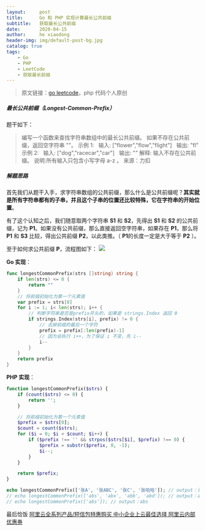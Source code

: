 ```yaml
---
layout:     post
title:      Go 和 PHP 实现计算最长公共前缀
subtitle:   获取最长公共前缀
date:       2020-04-15
author:     he xiaodong
header-img: img/default-post-bg.jpg
catalog: true
tags:
    - Go
    - PHP
    - LeetCode
    - 获取最长前缀
---
```


> 原文链接：[go leetcode](https://github.com/wx-satellite/learning-algorithm)，php 代码个人原创

##### 最长公共前缀（Longest-Common-Prefix）
题干如下：
> 编写一个函数来查找字符串数组中的最长公共前缀。
如果不存在公共前缀，返回空字符串 ""。
示例 1:
&nbsp;&nbsp;输入: ["flower","flow","flight"]
&nbsp;&nbsp;输出: "fl"
示例 2:
&nbsp;&nbsp;输入: ["dog","racecar","car"]
&nbsp;&nbsp;输出: ""
解释: 输入不存在公共前缀。
说明:所有输入只包含小写字母 a-z 。
来源：力扣

##### 解题思路
首先我们从题干入手，求字符串数组的公共前缀，那么什么是公共前缀呢？**其实就是所有字符串都有的子串，并且这个子串的位置还比较特殊，它在字符串的开始位置**。

有了这个认知之后，我们随意取两个字符串 **S1** 和 **S2**，先得出 **S1** 和 **S2** 的公共前缀，记为 **P1**。如果没有公共前缀，那么直接返回空字符串，如果存在 **P1**，那么将 **P1** 和 **S3** 比较，得出公共前缀 **P2**，以此类推。（ **P1**的长度一定是大于等于 **P2** ）。

至于如何求公共前缀 **P**，流程图如下：
![](https://cdn.learnku.com/uploads/images/202004/14/21280/ZiKb07VCs5.jpg!large)

**Go 实现**：
```go
func longestCommonPrefix(strs []string) string {
    if len(strs) <= 0 {
        return ""
    }
    // 将前缀初始化为第一个元素值
    var prefix = strs[0]
    for i := 1; i< len(strs); i++ {
        // 判断字符串是否是prefix开头的，如果是 strings.Index 返回 0
        if strings.Index(strs[i], prefix) != 0 {
            // 去掉前缀的最后一个字符
            prefix = prefix[:len(prefix)-1]
            // 因为会执行 i++，为了保证 i 不变，先 i--
            i--
        }
    }
    return prefix
}
```

**PHP 实现**：
```php
function longestCommonPrefix($strs) {
    if (count($strs) <= 0) {
        return '';
    }

    // 将前缀初始化为第一个元素值
    $prefix = $strs[0];
    $count = count($strs);
    for ($i = 0; $i < $count; $i++) {
        if ($prefix !== '' && strpos($strs[$i], $prefix) !== 0) {
            $prefix = substr($prefix, 0, -1);
            $i--;
        }
    }

    return $prefix;
}

echo longestCommonPrefix(['张A', '张ABC', '张C', '张哈哈']); // output：张
// echo longestCommonPrefix(['abs', 'abx', 'abb', 'abd']); // output：ab
// echo longestCommonPrefix(['abs']); // output：abs
```


最后恰饭 [阿里云全系列产品/短信包特惠购买 中小企业上云最佳选择 阿里云内部优惠券](https://www.aliyun.com/minisite/goods?userCode=0amqgcs9)